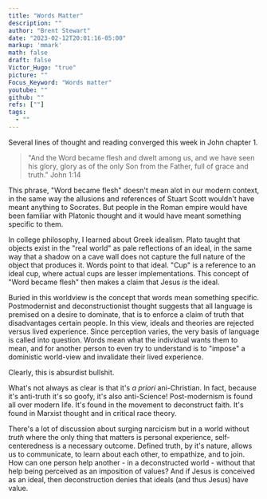 ```yaml
---
title: "Words Matter"
description: ""
author: "Brent Stewart"
date: "2023-02-12T20:01:16-05:00"
markup: 'mmark'
math: false
draft: false
Victor_Hugo: "true"
picture: ""
Focus_Keyword: "Words matter"
youtube: ""
github: ""
refs: [""]
tags:
  - ""
---
```

Several lines of thought and reading converged this week in John chapter 1.

> "And the Word became flesh and dwelt among us, and we have seen his glory, glory as of the only Son from the Father, full of grace and truth."  John 1:14

This phrase, "Word became flesh" doesn't mean alot in our modern context, in the same way the allusions and references of Stuart Scott wouldn't have meant anything to Socrates.  But people in the Roman empire would have been familiar with Platonic thought and it would have meant something specific to them.

In college philosophy, I learned about Greek idealism.  Plato taught that objects exist in the "real world" as pale reflections of an ideal, in the same way that a shadow on a cave wall does not capture the full nature of the object that produces it.  Words point to that ideal.  "Cup" is a reference to an ideal cup, where actual cups are lesser implementations.  This concept of "Word became flesh" then makes a claim that Jesus _is_ the ideal.

Buried in this worldview is the concept that words mean something specific.  Postmodernist and deconstructionist thought suggests that all language is premised on a desire to dominate, that is to enforce a claim of truth that disadvantages certain people.  In this view, ideals and theories are rejected versus lived experience.  Since perception varies, the very basis of language is called into question.  Words mean what the individual wants them to mean, and for another person to even try to understand is to "impose" a doministic world-view and invalidate their lived experience.

Clearly, this is absurdist bullshit.

What's not always as clear is that it's _a priori_ ani-Christian.  In fact, because it's anti-truth it's so goofy, it's also anti-Science!  Post-modernism is found all over modern life.  It's found in the movement to deconstruct faith.  It's found in Marxist thought and in critical race theory.

There's a lot of discussion about surging narcicism but in a world without _truth_ where the only thing that matters is personal experience, self-centeredness is a necessary outcome.  Defined truth, by it's nature, allows us to communicate, to learn about each other, to empathize, and to join.  How can one person help another - in a deconstructed world - without that help being perceived as an imposition of values?  And if Jesus is conceived as an ideal, then deconstruction denies that ideals (and thus Jesus) have value.
